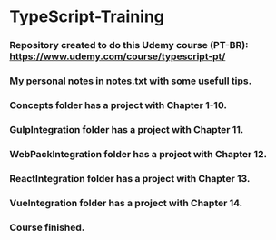 # TypeScript-Training

### Repository created to do this Udemy course (PT-BR): https://www.udemy.com/course/typescript-pt/

### My personal notes in notes.txt with some usefull tips.

### Concepts folder has a project with Chapter 1-10.

### GulpIntegration folder has a project with Chapter 11.

### WebPackIntegration folder has a project with Chapter 12.

### ReactIntegration folder has a project with Chapter 13.

### VueIntegration folder has a project with Chapter 14.

### Course finished.

